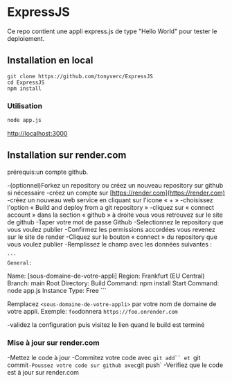 # ExpressJS

Ce repo contient une appli express.js de type "Hello World" pour tester le deploiement.

## Installation en local

```
git clone https://github.com/tonyverc/ExpressJS
cd ExpressJS
npm install
```

### Utilisation

```bash
node app.js
```

[http://localhost:3000](http://localhost:3000)

## Installation sur render.com

prérequis:un compte github.

-(optionnel)Forkez un repository ou créez un nouveau repository sur github si nécessaire
-créez un compte sur [https://render.com](https://render.com)
-créez un nouveau web service en cliquant sur l'icone « + »
-choisissez l'option « Build and deploy from a git repository »
-cliquez sur « connect account » dans la section « github » à droite
vous vous retrouvez sur le site de github
-Taper votre mot de passe Github
-Selectionnez le repository que vous voulez publier
-Confirmez les permissions accordées
vous revenez sur le site de render
-Cliquez sur le bouton « connect » du repository que vous voulez publier
-Remplissez le champ avec les données suivantes :

    ```
    General:

Name: [sous-domaine-de-votre-appli]
Region: Frankfurt (EU Central)
Branch: main
Root Directory: <nc>
Build Command: npm install
Start Command: node app.js
Instance Type: Free
    ```

Remplacez `<sous-domaine-de-votre-appli>` par votre nom de domaine de votre appli.
Exemple: `foo`donnera `https://foo.onrender.com`

-validez la configuration puis visitez le lien quand le build est terminé

### Mise à jour sur render.com

-Mettez le code à jour
-Commitez votre code avec `git add`` et `git commit`
-Poussez votre code sur github avec `git push`
-Verifiez que le code est à jour sur render.com